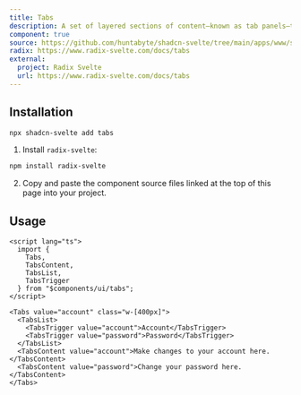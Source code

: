 ```yaml
---
title: Tabs
description: A set of layered sections of content—known as tab panels—that are displayed one at a time.
component: true
source: https://github.com/huntabyte/shadcn-svelte/tree/main/apps/www/src/lib/components/ui/tabs
radix: https://www.radix-svelte.com/docs/tabs
external:
  project: Radix Svelte
  url: https://www.radix-svelte.com/docs/tabs
---
```


<script>
  import { TabsDemo, ComponentExample, ManualInstall } from '$lib/components/docs';
</script>

<ComponentExample src="src/lib/components/docs/examples/tabs/TabsDemo.svelte">

<div slot="example">
<TabsDemo />
</div>

</ComponentExample>

## Installation

```bash
npx shadcn-svelte add tabs
```

<ManualInstall>

1. Install `radix-svelte`:

```bash
npm install radix-svelte
```

2. Copy and paste the component source files linked at the top of this page into your project.

</ManualInstall>

## Usage

```svelte
<script lang="ts">
  import {
    Tabs,
    TabsContent,
    TabsList,
    TabsTrigger
  } from "$components/ui/tabs";
</script>
```

```svelte
<Tabs value="account" class="w-[400px]">
  <TabsList>
    <TabsTrigger value="account">Account</TabsTrigger>
    <TabsTrigger value="password">Password</TabsTrigger>
  </TabsList>
  <TabsContent value="account">Make changes to your account here.</TabsContent>
  <TabsContent value="password">Change your password here.</TabsContent>
</Tabs>
```
